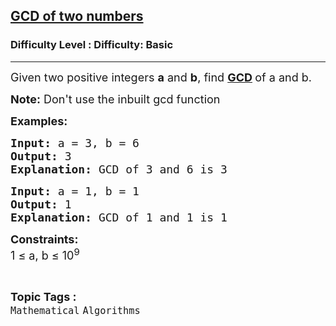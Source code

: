 <h2><a href="https://www.geeksforgeeks.org/problems/gcd-of-two-numbers3459/1?page=1&difficulty=Basic&status=unsolved&sortBy=submissions">GCD of two numbers</a></h2><h3>Difficulty Level : Difficulty: Basic</h3><hr><div class="problems_problem_content__Xm_eO"><p><span style="font-size: 18px;">Given two positive integers <strong>a</strong> and <strong>b</strong>, find <strong><a href="https://www.geeksforgeeks.org/greatest-common-divisor-gcd/">GCD</a> </strong>of a and b.</span></p>
<p><span style="font-size: 18px;"><strong>Note:</strong> Don't use the inbuilt gcd function</span></p>
<p><span style="font-size: 18px;"><strong>Examples:</strong></span></p>
<pre><span style="font-size: 18px;"><strong>Input:</strong> a = 3, b = 6
<strong>Output:</strong> 3
<strong>Explanation:</strong> GCD of 3 and 6 is 3</span></pre>
<pre><span style="font-size: 18px;"><strong>Input:</strong> a = 1, b = 1
<strong>Output:</strong> 1
<strong>Explanation:</strong> GCD of 1 and 1 is 1</span></pre>
<p><span style="font-size: 18px;"><strong>Constraints:</strong><br>1 ≤ a, b ≤ 10<sup>9</sup></span></p></div><br><p><span style=font-size:18px><strong>Topic Tags : </strong><br><code>Mathematical</code>&nbsp;<code>Algorithms</code>&nbsp;
